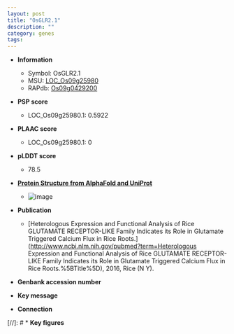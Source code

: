 ```yaml
---
layout: post
title: "OsGLR2.1"
description: ""
category: genes
tags: 
---
```


* **Information**  
    + Symbol: OsGLR2.1  
    + MSU: [LOC_Os09g25980](http://rice.plantbiology.msu.edu/cgi-bin/ORF_infopage.cgi?orf=LOC_Os09g25980)  
    + RAPdb: [Os09g0429200](http://rapdb.dna.affrc.go.jp/viewer/gbrowse_details/irgsp1?name=Os09g0429200)  

* **PSP score**  
    + LOC_Os09g25980.1: 0.5922 

* **PLAAC score**  
    + LOC_Os09g25980.1: 0 

* **pLDDT score**
    + 78.5

* **[Protein Structure from AlphaFold and UniProt](https://www.uniprot.org/uniprotkb/A0A0P0XLY5/entry#structure)**
    + ![image](https://ricepsp.github.io/images/A/AF-A0A0P0XLY5-F1.png)

* **Publication**  
    + [Heterologous Expression and Functional Analysis of Rice GLUTAMATE RECEPTOR-LIKE Family Indicates its Role in Glutamate Triggered Calcium Flux in Rice Roots.](http://www.ncbi.nlm.nih.gov/pubmed?term=Heterologous Expression and Functional Analysis of Rice GLUTAMATE RECEPTOR-LIKE Family Indicates its Role in Glutamate Triggered Calcium Flux in Rice Roots.%5BTitle%5D), 2016, Rice (N Y).

* **Genbank accession number**  

* **Key message**  

* **Connection**  

[//]: # * **Key figures**  


